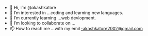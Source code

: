 - 👋 Hi, I’m @akashkatore
- 👀 I’m interested in ...coding and learning new languages.
- 🌱 I’m currently learning ...web devlopment.
- 💞️ I’m looking to collaborate on ...
- 📫 How to reach me ...with my emil -akashkatore2002@gmail.com

<!---
akashkatore/akashkatore is a ✨ special ✨ repository because its `README.md` (this file) appears on your GitHub profile.
You can click the Preview link to take a look at your changes.
--->
